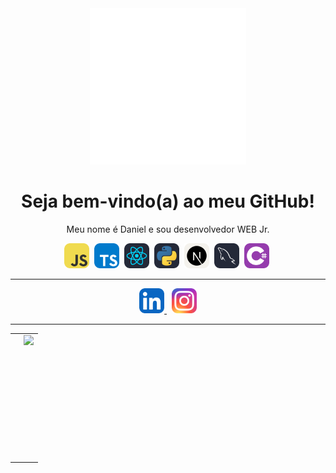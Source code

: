 <div align="center">
    <img width="250" title="Logo" src="Logo DC.png"/>
<div>

# Seja bem-vindo(a) ao meu GitHub! 

Meu nome é Daniel e sou desenvolvedor WEB Jr.

<div>
  <img src="JavaScript.svg" title="JavaScript" width="40px" height="40px" alt="JavaScript">&nbsp;
  <img src="TypeScript.svg" title="TypeScript" width="40px" height="40px" alt="TypeScript">&nbsp;
  <img src="React-Dark.svg" title="React" width="40px" height="40px" alt="React">&nbsp;
  <img src="Python-Dark.svg" title="Python" width="40px" height="40px" alt="Python">&nbsp;
  <img src="NextJS-Light.svg" title="Next.js" width="40px" height="40px" alt="Next.js">&nbsp;
  <img src="MySQL-Dark.svg" title="MySQL" width="40px" height="40px" alt="MySQL">&nbsp;
  <img src="CS.svg" title="C#" width="40px" height="40px" alt="C#">&nbsp;
</div>

----

<div id="badge">

<a href="https://www.linkedin.com/in/danielcampillor/">
    <img src="LinkedIn.svg" alt="Linkedin" width="" height="40">
</a>&nbsp;

<a href="[https://www.linkedin.com/in/danielcampillor/](https://www.instagram.com/dcampillo_/)">
    <img src="Instagram.svg" alt="Instagram" width="" height="40">
</a>
  
</div>

---
<table style="border= 0px solid;">
<tr>

<td>
   
</td>

<td>
    <img height="200em" align="right" src="https://github-readme-stats.vercel.app/api/?username=dcampillo05&show_icons=true&theme=transparent&count_private=true" />
</td>
    
</tr>

</table>







